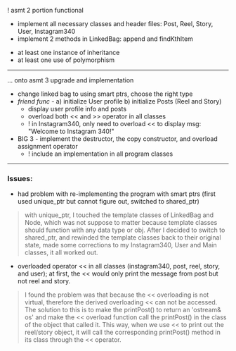 ! asmt 2 portion functional 
  - implement all necessary classes and header files: Post, Reel, Story, User, Instagram340
  - implement 2 methods in LinkedBag: append and findKthItem

  * at least one instance of inheritance
  * at least one use of polymorphism

---

... onto asmt 3 upgrade and implementation 
  -  change linked bag to using smart ptrs, choose the right type
  -  *friend func* - a) initialize User profile b) initialize Posts (Reel and Story)
       * display user profile info and posts
       * overload both << and >> operator in all classes
       *   ! in Instagram340, only need to overload << to display msg: "Welcome to Instagram 340!"
  - BIG 3 - implement the destructor, the copy constructor, and overload assignment operator
       *   ! include an implementation in all program classes

---
### Issues:
- had problem with re-implementing the program with smart ptrs (first used unique_ptr but cannot figure out, switched to shared_ptr)
> with unique_ptr, I touched the template classes of LinkedBag and Node, which was not suppose to matter because template classes should function with any data type or obj. After I decided to switch to shared_ptr, and rewinded the template classes back to their original state, made some corrections to my Instagram340, User and Main classes, it all worked out.

- overloaded operator << in all classes (instagram340, post, reel, story, and user); at first, the << would only print the message from post but not reel and story.
> I found the problem was that because the << overloading is not virtual, therefore the derived overloading << can not be accessed. The solution to this is to make the printPost() to return an 'ostream& os' and make the << overload function call the printPost() in the class of the object that called it. This way, when we use << to print out the reel/story object, it will call the corresponding printPost() method in its class through the << operator. 
